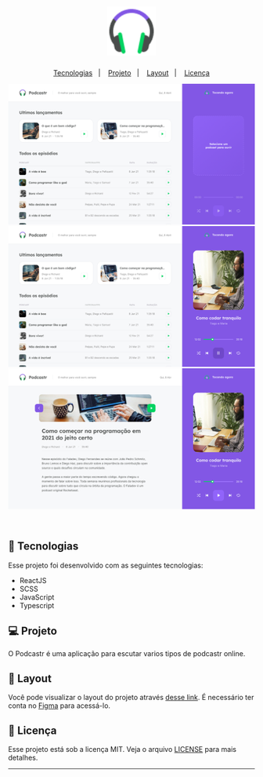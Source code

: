 <h1 align="center">
  <img alt="Podcastr" title="Podcastr" src="images/favicon.png" width="100px" />
</h1>

<p align="center">
  <a href="#-tecnologias">Tecnologias</a>&nbsp;&nbsp;&nbsp;|&nbsp;&nbsp;&nbsp;
  <a href="#-projeto">Projeto</a>&nbsp;&nbsp;&nbsp;|&nbsp;&nbsp;&nbsp;
  <a href="#-layout">Layout</a>&nbsp;&nbsp;&nbsp;|&nbsp;&nbsp;&nbsp;
  <a href="#memo-licença">Licença</a>
</p>

<p align="center">
 <img src="images/Home1.png" alt="Home" />
 <img src="images/Home2.png" alt="Home2" />
 <img src="images/Interna.png" alt="Interna" />
 
</p>

<br>


## 🚀 Tecnologias

Esse projeto foi desenvolvido com as seguintes tecnologias:

- ReactJS
- SCSS
- JavaScript
- Typescript

## 💻 Projeto

O Podcastr é uma aplicação para escutar varios tipos de podcastr online. 

## 🔖 Layout

Você pode visualizar o layout do projeto através [desse link](https://www.figma.com/file/UwFEntsHpHYJlHNQAQr4gA/Podcastr?node-id=160%3A2761). É necessário ter conta no [Figma](https://figma.com) para acessá-lo.

## :memo: Licença

Esse projeto está sob a licença MIT. Veja o arquivo [LICENSE](LICENSE.md) para mais detalhes.

---


